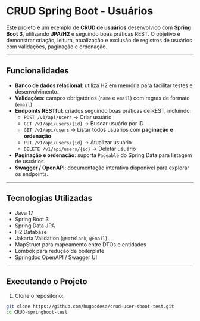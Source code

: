 # CRUD Spring Boot - Usuários

Este projeto é um exemplo de **CRUD de usuários** desenvolvido com **Spring Boot 3**, utilizando **JPA/H2** e seguindo boas práticas REST. O objetivo é demonstrar criação, leitura, atualização e exclusão de registros de usuários com validações, paginação e ordenação.

---

## Funcionalidades

- **Banco de dados relacional**: utiliza H2 em memória para facilitar testes e desenvolvimento.  
- **Validações**: campos obrigatórios (`name` e `email`) com regras de formato (`email`).  
- **Endpoints RESTful**: criados seguindo boas práticas de REST, incluindo:
  - `POST /v1/api/users` → Criar usuário  
  - `GET /v1/api/users/{id}` → Buscar usuário por ID  
  - `GET /v1/api/users` → Listar todos usuários com **paginação e ordenação**  
  - `PUT /v1/api/users/{id}` → Atualizar usuário  
  - `DELETE /v1/api/users/{id}` → Deletar usuário  
- **Paginação e ordenação**: suporta `Pageable` do Spring Data para listagem de usuários.  
- **Swagger / OpenAPI**: documentação interativa disponível para explorar os endpoints.

---

## Tecnologias Utilizadas

- Java 17  
- Spring Boot 3  
- Spring Data JPA  
- H2 Database  
- Jakarta Validation (`@NotBlank`, `@Email`)  
- MapStruct para mapeamento entre DTOs e entidades  
- Lombok para redução de boilerplate  
- Springdoc OpenAPI / Swagger UI

---

## Executando o Projeto

1. Clone o repositório:

```bash
git clone https://github.com/hugoodesa/crud-user-sboot-test.git
cd CRUD-springboot-test
